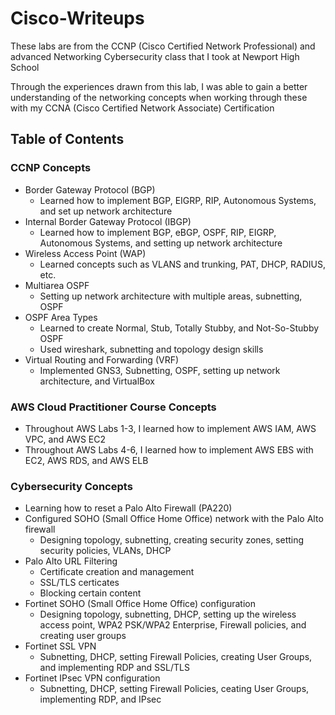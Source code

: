 # Cisco-Writeups
These labs are from the CCNP (Cisco Certified Network Professional) and advanced Networking Cybersecurity class that I took at Newport High School

Through the experiences drawn from this lab, I was able to gain a better understanding of the networking concepts when working through these with my CCNA (Cisco Certified Network Associate) Certification

## Table of Contents

### CCNP Concepts
- Border Gateway Protocol (BGP)
    - Learned how to implement BGP, EIGRP, RIP, Autonomous Systems, and set up network architecture
- Internal Border Gateway Protocol (IBGP)
    - Learned how to implement BGP, eBGP, OSPF, RIP, EIGRP, Autonomous Systems, and setting up network architecture
- Wireless Access Point (WAP)
    - Learned concepts such as VLANS and trunking, PAT, DHCP, RADIUS, etc.
- Multiarea OSPF
    - Setting up network architecture with multiple areas, subnetting, OSPF
- OSPF Area Types
    - Learned to create Normal, Stub, Totally Stubby, and Not-So-Stubby OSPF
    - Used wireshark, subnetting and topology design skills
- Virtual Routing and Forwarding (VRF)
    - Implemented GNS3, Subnetting, OSPF, setting up network architecture, and VirtualBox
 ### AWS Cloud Practitioner Course Concepts
 - Throughout AWS Labs 1-3, I learned how to implement AWS IAM, AWS VPC, and AWS EC2
 - Throughout AWS Labs 4-6, I learned how to implement AWS EBS with EC2, AWS RDS, and AWS ELB

 ### Cybersecurity Concepts
 - Learning how to reset a Palo Alto Firewall (PA220)
 - Configured SOHO (Small Office Home Office) network with the Palo Alto firewall
     - Designing topology, subnetting, creating security zones, setting security policies, VLANs, DHCP
 - Palo Alto URL Filtering
     - Certificate creation and management
     - SSL/TLS certicates
     - Blocking certain content
 - Fortinet SOHO (Small Office Home Office) configuration
     - Designing topology, subnetting, DHCP, setting up the wireless access point, WPA2 PSK/WPA2 Enterprise, Firewall policies, and creating user groups
 - Fortinet SSL VPN
     - Subnetting, DHCP, setting Firewall Policies, creating User Groups, and implementing RDP and SSL/TLS
 - Fortinet IPsec VPN configuration
     - Subnetting, DHCP, setting Firewall Policies, ceating User Groups, implementing RDP, and IPsec 
 
